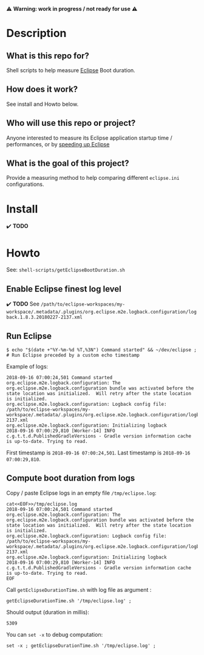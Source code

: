 :warning: **Warning: work in progress / not ready for use** :warning:

# Description
## What is this repo for?
Shell scripts to help measure [Eclipse](https://www.eclipse.org/) Boot duration.
## How does it work?
See install and Howto below.
## Who will use this repo or project?
Anyone interested to measure its Eclipse application startup time / performances, or by [speeding up Eclipse](https://stackoverflow.com/q/316265/912046) 
## What is the goal of this project?
Provide a measuring method to help comparing different `eclipse.ini` configurations.

# Install
:heavy_check_mark: **TODO**

# Howto
See: `shell-scripts/getEclipseBootDuration.sh`

## Enable Eclipse finest log level
:heavy_check_mark: **TODO**
See `/path/to/eclipse-workspaces/my-workspace/.metadata/.plugins/org.eclipse.m2e.logback.configuration/logback.1.8.3.20180227-2137.xml`

## Run Eclipse
```
$ echo "$(date +"%Y-%m-%d %T,%3N") Command started" && ~/dev/eclipse ; # Run Eclipse preceded by a custom echo timestamp
```

Example of logs:
```
2018-09-16 07:00:24,501 Command started
org.eclipse.m2e.logback.configuration: The org.eclipse.m2e.logback.configuration bundle was activated before the state location was initialized.  Will retry after the state location is initialized.
org.eclipse.m2e.logback.configuration: Logback config file: /path/to/eclipse-workspaces/my-workspace/.metadata/.plugins/org.eclipse.m2e.logback.configuration/logback.1.8.3.20180227-2137.xml
org.eclipse.m2e.logback.configuration: Initializing logback
2018-09-16 07:00:29,810 [Worker-14] INFO  c.g.t.t.d.PublishedGradleVersions - Gradle version information cache is up-to-date. Trying to read.
```

First timestamp is `2018-09-16 07:00:24,501`.
Last timestamp is `2018-09-16 07:00:29,810`.

## Compute boot duration from logs
Copy / paste Eclipse logs in an empty file `/tmp/eclipse.log`:
```
cat<<EOF>>/tmp/eclipse.log
2018-09-16 07:00:24,501 Command started
org.eclipse.m2e.logback.configuration: The org.eclipse.m2e.logback.configuration bundle was activated before the state location was initialized.  Will retry after the state location is initialized.
org.eclipse.m2e.logback.configuration: Logback config file: /path/to/eclipse-workspaces/my-workspace/.metadata/.plugins/org.eclipse.m2e.logback.configuration/logback.1.8.3.20180227-2137.xml
org.eclipse.m2e.logback.configuration: Initializing logback
2018-09-16 07:00:29,810 [Worker-14] INFO  c.g.t.t.d.PublishedGradleVersions - Gradle version information cache is up-to-date. Trying to read.
EOF
```

Call `getEclipseDurationTime.sh` with log file as argument :
```
getEclipseDurationTime.sh '/tmp/eclipse.log' ;
```
Should output (duration in millis):
```
5309
```

You can `set -x` to debug computation:
```
set -x ; getEclipseDurationTime.sh '/tmp/eclipse.log' ;
```
